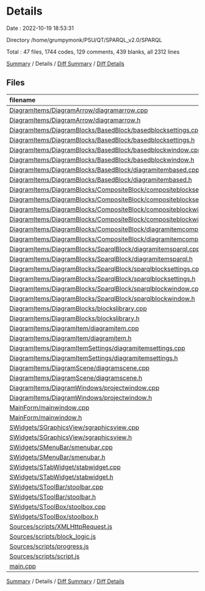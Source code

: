 # Details

Date : 2022-10-19 18:53:31

Directory /home/grumpymonk/PSU/QT/SPARQL_v2.0/SPARQL

Total : 47 files,  1744 codes, 129 comments, 439 blanks, all 2312 lines

[Summary](results.md) / Details / [Diff Summary](diff.md) / [Diff Details](diff-details.md)

## Files
| filename | language | code | comment | blank | total |
| :--- | :--- | ---: | ---: | ---: | ---: |
| [DiagramItems/DiagramArrow/diagramarrow.cpp](/DiagramItems/DiagramArrow/diagramarrow.cpp) | C++ | 97 | 1 | 19 | 117 |
| [DiagramItems/DiagramArrow/diagramarrow.h](/DiagramItems/DiagramArrow/diagramarrow.h) | C++ | 36 | 1 | 8 | 45 |
| [DiagramItems/DiagramBlocks/BasedBlock/basedblocksettings.cpp](/DiagramItems/DiagramBlocks/BasedBlock/basedblocksettings.cpp) | C++ | 35 | 0 | 16 | 51 |
| [DiagramItems/DiagramBlocks/BasedBlock/basedblocksettings.h](/DiagramItems/DiagramBlocks/BasedBlock/basedblocksettings.h) | C++ | 27 | 0 | 10 | 37 |
| [DiagramItems/DiagramBlocks/BasedBlock/basedblockwindow.cpp](/DiagramItems/DiagramBlocks/BasedBlock/basedblockwindow.cpp) | C++ | 187 | 0 | 32 | 219 |
| [DiagramItems/DiagramBlocks/BasedBlock/basedblockwindow.h](/DiagramItems/DiagramBlocks/BasedBlock/basedblockwindow.h) | C++ | 54 | 0 | 14 | 68 |
| [DiagramItems/DiagramBlocks/BasedBlock/diagramitembased.cpp](/DiagramItems/DiagramBlocks/BasedBlock/diagramitembased.cpp) | C++ | 98 | 0 | 19 | 117 |
| [DiagramItems/DiagramBlocks/BasedBlock/diagramitembased.h](/DiagramItems/DiagramBlocks/BasedBlock/diagramitembased.h) | C++ | 42 | 0 | 8 | 50 |
| [DiagramItems/DiagramBlocks/CompositeBlock/compositeblocksettings.cpp](/DiagramItems/DiagramBlocks/CompositeBlock/compositeblocksettings.cpp) | C++ | 4 | 0 | 3 | 7 |
| [DiagramItems/DiagramBlocks/CompositeBlock/compositeblocksettings.h](/DiagramItems/DiagramBlocks/CompositeBlock/compositeblocksettings.h) | C++ | 8 | 0 | 4 | 12 |
| [DiagramItems/DiagramBlocks/CompositeBlock/compositeblockwindow.cpp](/DiagramItems/DiagramBlocks/CompositeBlock/compositeblockwindow.cpp) | C++ | 4 | 0 | 3 | 7 |
| [DiagramItems/DiagramBlocks/CompositeBlock/compositeblockwindow.h](/DiagramItems/DiagramBlocks/CompositeBlock/compositeblockwindow.h) | C++ | 8 | 0 | 4 | 12 |
| [DiagramItems/DiagramBlocks/CompositeBlock/diagramitemcomposite.cpp](/DiagramItems/DiagramBlocks/CompositeBlock/diagramitemcomposite.cpp) | C++ | 4 | 0 | 3 | 7 |
| [DiagramItems/DiagramBlocks/CompositeBlock/diagramitemcomposite.h](/DiagramItems/DiagramBlocks/CompositeBlock/diagramitemcomposite.h) | C++ | 8 | 0 | 4 | 12 |
| [DiagramItems/DiagramBlocks/SparqlBlock/diagramitemsparql.cpp](/DiagramItems/DiagramBlocks/SparqlBlock/diagramitemsparql.cpp) | C++ | 4 | 0 | 3 | 7 |
| [DiagramItems/DiagramBlocks/SparqlBlock/diagramitemsparql.h](/DiagramItems/DiagramBlocks/SparqlBlock/diagramitemsparql.h) | C++ | 8 | 0 | 4 | 12 |
| [DiagramItems/DiagramBlocks/SparqlBlock/sparqlblocksettings.cpp](/DiagramItems/DiagramBlocks/SparqlBlock/sparqlblocksettings.cpp) | C++ | 4 | 0 | 3 | 7 |
| [DiagramItems/DiagramBlocks/SparqlBlock/sparqlblocksettings.h](/DiagramItems/DiagramBlocks/SparqlBlock/sparqlblocksettings.h) | C++ | 8 | 0 | 4 | 12 |
| [DiagramItems/DiagramBlocks/SparqlBlock/sparqlblockwindow.cpp](/DiagramItems/DiagramBlocks/SparqlBlock/sparqlblockwindow.cpp) | C++ | 4 | 0 | 3 | 7 |
| [DiagramItems/DiagramBlocks/SparqlBlock/sparqlblockwindow.h](/DiagramItems/DiagramBlocks/SparqlBlock/sparqlblockwindow.h) | C++ | 8 | 0 | 4 | 12 |
| [DiagramItems/DiagramBlocks/blockslibrary.cpp](/DiagramItems/DiagramBlocks/blockslibrary.cpp) | C++ | 131 | 37 | 15 | 183 |
| [DiagramItems/DiagramBlocks/blockslibrary.h](/DiagramItems/DiagramBlocks/blockslibrary.h) | C++ | 31 | 3 | 13 | 47 |
| [DiagramItems/DiagramItem/diagramitem.cpp](/DiagramItems/DiagramItem/diagramitem.cpp) | C++ | 103 | 2 | 17 | 122 |
| [DiagramItems/DiagramItem/diagramitem.h](/DiagramItems/DiagramItem/diagramitem.h) | C++ | 36 | 49 | 12 | 97 |
| [DiagramItems/DiagramItemSettings/diagramitemsettings.cpp](/DiagramItems/DiagramItemSettings/diagramitemsettings.cpp) | C++ | 30 | 0 | 6 | 36 |
| [DiagramItems/DiagramItemSettings/diagramitemsettings.h](/DiagramItems/DiagramItemSettings/diagramitemsettings.h) | C++ | 17 | 0 | 7 | 24 |
| [DiagramItems/DiagramScene/diagramscene.cpp](/DiagramItems/DiagramScene/diagramscene.cpp) | C++ | 5 | 0 | 3 | 8 |
| [DiagramItems/DiagramScene/diagramscene.h](/DiagramItems/DiagramScene/diagramscene.h) | C++ | 15 | 0 | 6 | 21 |
| [DiagramItems/DiagramWindows/projectwindow.cpp](/DiagramItems/DiagramWindows/projectwindow.cpp) | C++ | 14 | 0 | 4 | 18 |
| [DiagramItems/DiagramWindows/projectwindow.h](/DiagramItems/DiagramWindows/projectwindow.h) | C++ | 18 | 0 | 7 | 25 |
| [MainForm/mainwindow.cpp](/MainForm/mainwindow.cpp) | C++ | 47 | 0 | 17 | 64 |
| [MainForm/mainwindow.h](/MainForm/mainwindow.h) | C++ | 39 | 0 | 11 | 50 |
| [SWidgets/SGraphicsView/sgraphicsview.cpp](/SWidgets/SGraphicsView/sgraphicsview.cpp) | C++ | 58 | 0 | 17 | 75 |
| [SWidgets/SGraphicsView/sgraphicsview.h](/SWidgets/SGraphicsView/sgraphicsview.h) | C++ | 40 | 0 | 12 | 52 |
| [SWidgets/SMenuBar/smenubar.cpp](/SWidgets/SMenuBar/smenubar.cpp) | C++ | 76 | 22 | 19 | 117 |
| [SWidgets/SMenuBar/smenubar.h](/SWidgets/SMenuBar/smenubar.h) | C++ | 33 | 0 | 9 | 42 |
| [SWidgets/STabWidget/stabwidget.cpp](/SWidgets/STabWidget/stabwidget.cpp) | C++ | 41 | 0 | 6 | 47 |
| [SWidgets/STabWidget/stabwidget.h](/SWidgets/STabWidget/stabwidget.h) | C++ | 21 | 0 | 9 | 30 |
| [SWidgets/SToolBar/stoolbar.cpp](/SWidgets/SToolBar/stoolbar.cpp) | C++ | 52 | 0 | 11 | 63 |
| [SWidgets/SToolBar/stoolbar.h](/SWidgets/SToolBar/stoolbar.h) | C++ | 26 | 0 | 10 | 36 |
| [SWidgets/SToolBox/stoolbox.cpp](/SWidgets/SToolBox/stoolbox.cpp) | C++ | 102 | 12 | 21 | 135 |
| [SWidgets/SToolBox/stoolbox.h](/SWidgets/SToolBox/stoolbox.h) | C++ | 37 | 1 | 13 | 51 |
| [Sources/scripts/XMLHttpRequest.js](/Sources/scripts/XMLHttpRequest.js) | JavaScript | 16 | 0 | 4 | 20 |
| [Sources/scripts/block_logic.js](/Sources/scripts/block_logic.js) | JavaScript | 58 | 1 | 5 | 64 |
| [Sources/scripts/progress.js](/Sources/scripts/progress.js) | JavaScript | 15 | 0 | 3 | 18 |
| [Sources/scripts/script.js](/Sources/scripts/script.js) | JavaScript | 19 | 0 | 7 | 26 |
| [main.cpp](/main.cpp) | C++ | 16 | 0 | 7 | 23 |

[Summary](results.md) / Details / [Diff Summary](diff.md) / [Diff Details](diff-details.md)